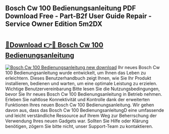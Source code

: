 ## Bosch Cw 100 Bedienungsanleitung PDF Download Free - Part-B2f User Guide Repair - Service Owner Edition 5m2DX

# <h2><a href="http://df41dln.blite.top/?on=Bosch+Cw+100+Bedienungsanleitung">🔗Download 👉🔴 Bosch Cw 100 Bedienungsanleitung</a></h2>

[![Bosch Cw 100 Bedienungsanleitung new download](https://i.imgur.com/lujVjoI.png)](http://df41dln.blite.top/?on=Bosch+Cw+100+Bedienungsanleitung)
Ihr neues Bosch Cw 100 Bedienungsanleitung wurde entwickelt, um Ihnen das Leben zu erleichtern. Dieses Benutzerhandbuch zeigt Ihnen, wie Sie Ihr Produkt installieren, bedienen und warten, um eine optimale Leistung zu erzielen. Wichtige Benutzervereinbarung Bitte lesen Sie die Nutzungsbedingungen, bevor Sie Ihr neues Bosch Cw 100 Bedienungsanleitung in Betrieb nehmen. Erleben Sie nahtlose Konnektivität und Kontrolle dank der erweiterten Funktionen Ihres neuen Bosch Cw 100 Bedienungsanleitung. Wir gehen davon aus, dass das Bosch Cw 100 BedienungsanleitungD eine umfassende und leicht verständliche Ressource auf Ihrem Weg zur Beherrschung der Verwendung Ihres neuen Gadgets war. Sollten Sie Hilfe oder Klärung benötigen, zögern Sie bitte nicht, unser Support-Team zu kontaktieren.
